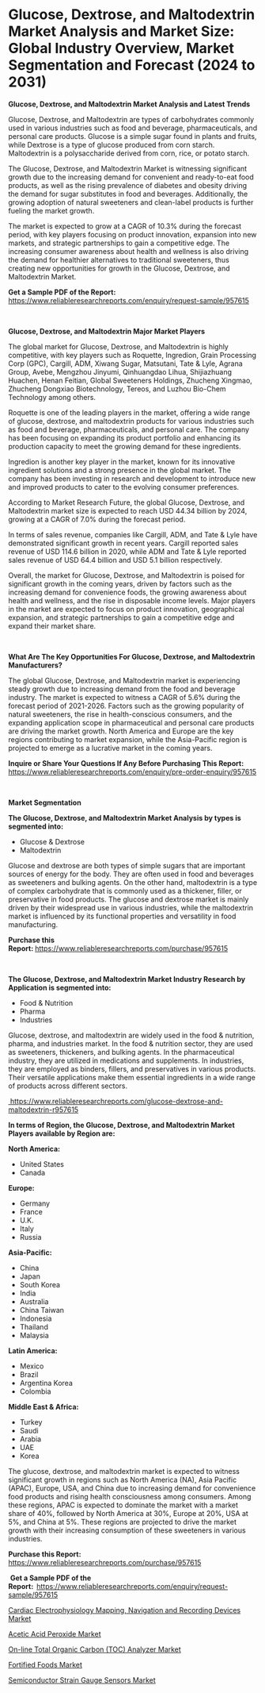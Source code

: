 <p><h1>Glucose, Dextrose, and Maltodextrin Market Analysis and Market Size: Global Industry Overview, Market Segmentation and Forecast (2024 to 2031)</h1></p><p><strong>Glucose, Dextrose, and Maltodextrin Market Analysis and Latest Trends</strong></p>
<p><p>Glucose, Dextrose, and Maltodextrin are types of carbohydrates commonly used in various industries such as food and beverage, pharmaceuticals, and personal care products. Glucose is a simple sugar found in plants and fruits, while Dextrose is a type of glucose produced from corn starch. Maltodextrin is a polysaccharide derived from corn, rice, or potato starch.</p><p>The Glucose, Dextrose, and Maltodextrin Market is witnessing significant growth due to the increasing demand for convenient and ready-to-eat food products, as well as the rising prevalence of diabetes and obesity driving the demand for sugar substitutes in food and beverages. Additionally, the growing adoption of natural sweeteners and clean-label products is further fueling the market growth.</p><p>The market is expected to grow at a CAGR of 10.3% during the forecast period, with key players focusing on product innovation, expansion into new markets, and strategic partnerships to gain a competitive edge. The increasing consumer awareness about health and wellness is also driving the demand for healthier alternatives to traditional sweeteners, thus creating new opportunities for growth in the Glucose, Dextrose, and Maltodextrin Market.</p></p>
<p><strong>Get a Sample PDF of the Report:&nbsp;</strong> <a href="https://www.reliableresearchreports.com/enquiry/request-sample/957615">https://www.reliableresearchreports.com/enquiry/request-sample/957615</a></p>
<p>&nbsp;</p>
<p><strong>Glucose, Dextrose, and Maltodextrin Major Market Players</strong></p>
<p><p>The global market for Glucose, Dextrose, and Maltodextrin is highly competitive, with key players such as Roquette, Ingredion, Grain Processing Corp (GPC), Cargill, ADM, Xiwang Sugar, Matsutani, Tate & Lyle, Agrana Group, Avebe, Mengzhou Jinyumi, Qinhuangdao Lihua, Shijiazhuang Huachen, Henan Feitian, Global Sweeteners Holdings, Zhucheng Xingmao, Zhucheng Dongxiao Biotechnology, Tereos, and Luzhou Bio-Chem Technology among others.</p><p>Roquette is one of the leading players in the market, offering a wide range of glucose, dextrose, and maltodextrin products for various industries such as food and beverage, pharmaceuticals, and personal care. The company has been focusing on expanding its product portfolio and enhancing its production capacity to meet the growing demand for these ingredients.</p><p>Ingredion is another key player in the market, known for its innovative ingredient solutions and a strong presence in the global market. The company has been investing in research and development to introduce new and improved products to cater to the evolving consumer preferences.</p><p>According to Market Research Future, the global Glucose, Dextrose, and Maltodextrin market size is expected to reach USD 44.34 billion by 2024, growing at a CAGR of 7.0% during the forecast period.</p><p>In terms of sales revenue, companies like Cargill, ADM, and Tate & Lyle have demonstrated significant growth in recent years. Cargill reported sales revenue of USD 114.6 billion in 2020, while ADM and Tate & Lyle reported sales revenue of USD 64.4 billion and USD 5.1 billion respectively.</p><p>Overall, the market for Glucose, Dextrose, and Maltodextrin is poised for significant growth in the coming years, driven by factors such as the increasing demand for convenience foods, the growing awareness about health and wellness, and the rise in disposable income levels. Major players in the market are expected to focus on product innovation, geographical expansion, and strategic partnerships to gain a competitive edge and expand their market share.</p></p>
<p>&nbsp;</p>
<p><strong>What Are The Key Opportunities For Glucose, Dextrose, and Maltodextrin Manufacturers?</strong></p>
<p><p>The global Glucose, Dextrose, and Maltodextrin market is experiencing steady growth due to increasing demand from the food and beverage industry. The market is expected to witness a CAGR of 5.6% during the forecast period of 2021-2026. Factors such as the growing popularity of natural sweeteners, the rise in health-conscious consumers, and the expanding application scope in pharmaceutical and personal care products are driving the market growth. North America and Europe are the key regions contributing to market expansion, while the Asia-Pacific region is projected to emerge as a lucrative market in the coming years.</p></p>
<p><strong>Inquire or Share Your Questions If Any Before Purchasing This Report:</strong> <a href="https://www.reliableresearchreports.com/enquiry/pre-order-enquiry/957615">https://www.reliableresearchreports.com/enquiry/pre-order-enquiry/957615</a></p>
<p>&nbsp;</p>
<p><strong>Market Segmentation</strong></p>
<p><strong>The Glucose, Dextrose, and Maltodextrin Market Analysis by types is segmented into:</strong></p>
<p><ul><li>Glucose & Dextrose</li><li>Maltodextrin</li></ul></p>
<p><p>Glucose and dextrose are both types of simple sugars that are important sources of energy for the body. They are often used in food and beverages as sweeteners and bulking agents. On the other hand, maltodextrin is a type of complex carbohydrate that is commonly used as a thickener, filler, or preservative in food products. The glucose and dextrose market is mainly driven by their widespread use in various industries, while the maltodextrin market is influenced by its functional properties and versatility in food manufacturing.</p></p>
<p><strong>Purchase this Report:&nbsp;</strong><a href="https://www.reliableresearchreports.com/purchase/957615">https://www.reliableresearchreports.com/purchase/957615</a></p>
<p>&nbsp;</p>
<p><strong>The Glucose, Dextrose, and Maltodextrin Market Industry Research by Application is segmented into:</strong></p>
<p><ul><li>Food & Nutrition</li><li>Pharma</li><li>Industries</li></ul></p>
<p><p>Glucose, dextrose, and maltodextrin are widely used in the food & nutrition, pharma, and industries market. In the food & nutrition sector, they are used as sweeteners, thickeners, and bulking agents. In the pharmaceutical industry, they are utilized in medications and supplements. In industries, they are employed as binders, fillers, and preservatives in various products. Their versatile applications make them essential ingredients in a wide range of products across different sectors.</p></p>
<p><a href="https://www.reliableresearchreports.com/glucose-dextrose-and-maltodextrin-r957615">&nbsp;https://www.reliableresearchreports.com/glucose-dextrose-and-maltodextrin-r957615</a></p>
<p><strong>In terms of Region, the Glucose, Dextrose, and Maltodextrin Market Players available by Region are:</strong></p>
<p>
    <p> <strong> North America: </strong>
        <ul>
            <li>United States</li>
            <li>Canada</li>
        </ul>
        </p> 
    <p> <strong> Europe: </strong>
        <ul>
            <li>Germany</li>
            <li>France</li>
            <li>U.K.</li>
            <li>Italy</li>
            <li>Russia</li>
        </ul>
        </p> 
    <p> <strong> Asia-Pacific: </strong>
        <ul>
            <li>China</li>
            <li>Japan</li>
            <li>South Korea</li>
            <li>India</li>
            <li>Australia</li>
            <li>China Taiwan</li>
            <li>Indonesia</li>
            <li>Thailand</li>
            <li>Malaysia</li>
        </ul>
        </p> 
    <p> <strong> Latin America: </strong>
        <ul>
            <li>Mexico</li>
            <li>Brazil</li>
            <li>Argentina Korea</li>
            <li>Colombia</li>
        </ul>
        </p> 
    <p> <strong> Middle East & Africa: </strong>
        <ul>
            <li>Turkey</li>
            <li>Saudi</li>
            <li>Arabia</li>
            <li>UAE</li>
            <li>Korea</li>
        </ul>
    </p>
    </p>
<p><p>The glucose, dextrose, and maltodextrin market is expected to witness significant growth in regions such as North America (NA), Asia Pacific (APAC), Europe, USA, and China due to increasing demand for convenience food products and rising health consciousness among consumers. Among these regions, APAC is expected to dominate the market with a market share of 40%, followed by North America at 30%, Europe at 20%, USA at 5%, and China at 5%. These regions are projected to drive the market growth with their increasing consumption of these sweeteners in various industries.</p></p>
<p><strong>Purchase this Report: </strong><a href="https://www.reliableresearchreports.com/purchase/957615">https://www.reliableresearchreports.com/purchase/957615</a></p>
<p>&nbsp;<strong>Get a Sample PDF of the Report:&nbsp;&nbsp;</strong><a href="https://www.reliableresearchreports.com/enquiry/request-sample/957615">https://www.reliableresearchreports.com/enquiry/request-sample/957615</a></p>
<p><strong></strong></p>
<p><p><a href="https://github.com/Krish2023na/Market-Research-Report-List-6/blob/main/cardiac-electrophysiology-mapping-navigation-and-recording-devices-market.md">Cardiac Electrophysiology Mapping, Navigation and Recording Devices Market</a></p><p><a href="https://issuu.com/reportprime-2/docs/acetic-acid-peroxide-market-size-20_e63377ed972484">Acetic Acid Peroxide Market</a></p><p><a href="https://issuu.com/reportprime-2/docs/on-line-total-organic-carbon-toc-an_edbfaa3fdab7f8">On-line Total Organic Carbon (TOC) Analyzer Market</a></p><p><a href="https://issuu.com/reportprime-2/docs/fortified-foods-market-size-2030.pp_6f3feff28c9a8d">Fortified Foods Market</a></p><p><a href="https://github.com/RickHolmes3/Market-Research-Report-List-6/blob/main/semiconductor-strain-gauge-sensors-market.md">Semiconductor Strain Gauge Sensors Market</a></p></p>
